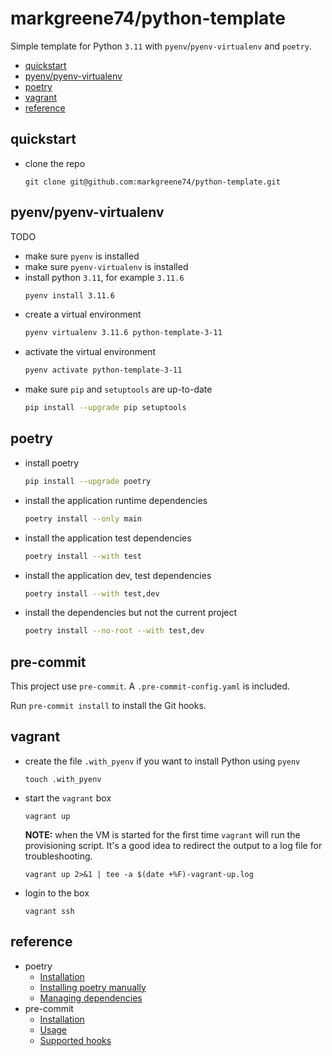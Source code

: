 # markgreene74/python-template

Simple template for Python `3.11` with `pyenv`/`pyenv-virtualenv` and `poetry`.

- [quickstart](#quickstart)
- [pyenv/pyenv-virtualenv](#pyenvpyenv-virtualenv)
- [poetry](#poetry)
- [vagrant](#vagrant)
- [reference](#reference)

## quickstart

- clone the repo
  ```shell
  git clone git@github.com:markgreene74/python-template.git
  ```

## pyenv/pyenv-virtualenv

TODO
- make sure `pyenv` is installed
- make sure `pyenv-virtualenv` is installed
- install python `3.11`, for example `3.11.6`
  ```bash
  pyenv install 3.11.6
  ```
- create a virtual environment
  ```bash
  pyenv virtualenv 3.11.6 python-template-3-11
  ```
- activate the virtual environment
  ```bash
  pyenv activate python-template-3-11
  ```
- make sure `pip` and `setuptools` are up-to-date
  ```bash
  pip install --upgrade pip setuptools
  ```

## poetry

- install poetry
  ```bash
  pip install --upgrade poetry
  ```
- install the application runtime dependencies
  ```bash
  poetry install --only main
  ```
- install the application test dependencies
  ```bash
  poetry install --with test
  ```
- install the application dev, test dependencies
  ```bash
  poetry install --with test,dev
  ```
- install the dependencies but not the current project
  ```bash
  poetry install --no-root --with test,dev
  ```

## pre-commit

This project use `pre-commit`. A `.pre-commit-config.yaml` is included.

Run `pre-commit install` to install the Git hooks.

## vagrant

- create the file `.with_pyenv` if you want to install Python using `pyenv`
  ```shell
  touch .with_pyenv
  ```
- start the `vagrant` box
  ```shell
  vagrant up
  ```
  **NOTE:** when the VM is started for the first time `vagrant` will run the provisioning script. It's a good idea to redirect the output to a log file for troubleshooting.
  ```shell
  vagrant up 2>&1 | tee -a $(date +%F)-vagrant-up.log
  ```
- login to the box
  ```shell
  vagrant ssh
  ```

## reference

- poetry
  - [Installation](https://python-poetry.org/docs/#installation)
  - [Installing poetry manually](https://python-poetry.org/docs/#installing-manually)
  - [Managing dependencies](https://python-poetry.org/docs/managing-dependencies/)
- pre-commit
  - [Installation](https://pre-commit.com/#install)
  - [Usage](https://pre-commit.com/#usage)
  - [Supported hooks](https://pre-commit.com/hooks.html)
